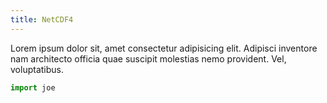 ```yaml
---
title: NetCDF4
---
```


<p>Lorem ipsum dolor sit, amet consectetur adipisicing elit. Adipisci inventore nam architecto officia quae suscipit molestias nemo provident. Vel, voluptatibus.</p>

```python
import joe
```
